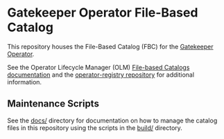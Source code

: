 # Gatekeeper Operator File-Based Catalog

This repository houses the File-Based Catalog (FBC) for the
[Gatekeeper Operator](https://github.com/stolostron/gatekeeper-operator).

See the Operator Lifecycle Manager (OLM)
[File-based Catalogs documentation](https://olm.operatorframework.io/docs/reference/file-based-catalogs/)
and the [operator-registry repository](https://github.com/operator-framework/operator-registry) for
additional information.

## Maintenance Scripts

See the [docs/](./docs/) directory for documentation on how to manage the catalog files in this
repository using the scripts in the [build/](./build/) directory.
